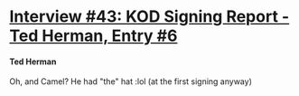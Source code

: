 # [Interview #43: KOD Signing Report - Ted Herman, Entry #6](https://www.theoryland.com/intvmain.php?i=43#6)

#### Ted Herman

Oh, and Camel? He had "the" hat :lol (at the first signing anyway)

